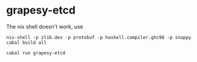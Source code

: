 # grapesy-etcd

The nix shell doesn't work, use

```
nix-shell -p zlib.dev -p protobuf -p haskell.compiler.ghc98 -p snappy
cabal build all
```

```
cabal run grapesy-etcd
```
